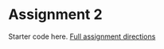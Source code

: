 # Assignment 2

Starter code here.
[Full assignment directions](https://glomerul.us/teaching/CSCI-471/2020-Fall/A2.pdf)



